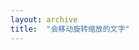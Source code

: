 ```yaml
---
layout: archive
title:  "会移动旋转缩放的文字"
---
```

<html>
<body>

<svg xmlns="http://www.w3.org/2000/svg" version="5">
  <g transform="translate(0,10)"> 
    <text id="TextElement" x="0" y="0" style="font-family:Verdana;font-size:24; visibility:hidden">I'M SO BEAUTIFUL!
      <set attributeName="visibility" attributeType="CSS" to="visible" begin="1s" dur="3s" fill="freeze" />
      <animateMotion path="M 0 0 L 100 100" begin="1s" dur="5s" fill="freeze" />
      <animateTransform attributeName="transform" attributeType="XML" type="rotate" from="-1" to="0" begin="1s" dur="3s" fill="freeze" /> 
      <animateTransform attributeName="transform" attributeType="XML" type="scale" from="0" to="1" additive="sum" begin="1s" dur="3s" fill="freeze" /> 
    </text> 
  </g> 
</svg>

</body>
</html>